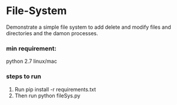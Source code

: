 # File-System
Demonstrate a simple file system to add delete and modify files and directories and the damon processes.

### min requirement:
python 2.7
linux/mac

### steps to run 
1. Run pip install -r requirements.txt
2. Then run python fileSys.py
